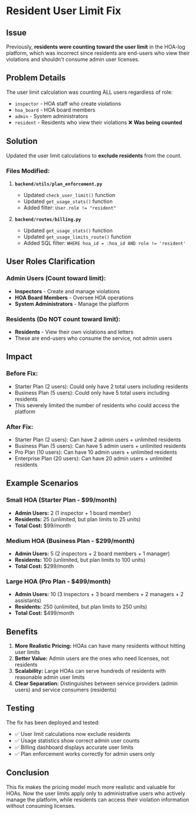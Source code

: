 # Resident User Limit Fix

## Issue
Previously, **residents were counting toward the user limit** in the HOA-log platform, which was incorrect since residents are end-users who view their violations and shouldn't consume admin user licenses.

## Problem Details
The user limit calculation was counting ALL users regardless of role:
- `inspector` - HOA staff who create violations
- `hoa_board` - HOA board members  
- `admin` - System administrators
- `resident` - Residents who view their violations ❌ **Was being counted**

## Solution
Updated the user limit calculations to **exclude residents** from the count.

### Files Modified:

1. **`backend/utils/plan_enforcement.py`**
   - Updated `check_user_limit()` function
   - Updated `get_usage_stats()` function
   - Added filter: `User.role != "resident"`

2. **`backend/routes/billing.py`**
   - Updated `get_usage_stats()` function
   - Updated `get_usage_limits_route()` function
   - Added SQL filter: `WHERE hoa_id = :hoa_id AND role != 'resident'`

## User Roles Clarification

### **Admin Users** (Count toward limit):
- **Inspectors** - Create and manage violations
- **HOA Board Members** - Oversee HOA operations
- **System Administrators** - Manage the platform

### **Residents** (Do NOT count toward limit):
- **Residents** - View their own violations and letters
- These are end-users who consume the service, not admin users

## Impact

### **Before Fix:**
- Starter Plan (2 users): Could only have 2 total users including residents
- Business Plan (5 users): Could only have 5 total users including residents
- This severely limited the number of residents who could access the platform

### **After Fix:**
- Starter Plan (2 users): Can have 2 admin users + unlimited residents
- Business Plan (5 users): Can have 5 admin users + unlimited residents
- Pro Plan (10 users): Can have 10 admin users + unlimited residents
- Enterprise Plan (20 users): Can have 20 admin users + unlimited residents

## Example Scenarios

### **Small HOA (Starter Plan - $99/month)**
- **Admin Users:** 2 (1 inspector + 1 board member)
- **Residents:** 25 (unlimited, but plan limits to 25 units)
- **Total Cost:** $99/month

### **Medium HOA (Business Plan - $299/month)**
- **Admin Users:** 5 (2 inspectors + 2 board members + 1 manager)
- **Residents:** 100 (unlimited, but plan limits to 100 units)
- **Total Cost:** $299/month

### **Large HOA (Pro Plan - $499/month)**
- **Admin Users:** 10 (3 inspectors + 3 board members + 2 managers + 2 assistants)
- **Residents:** 250 (unlimited, but plan limits to 250 units)
- **Total Cost:** $499/month

## Benefits

1. **More Realistic Pricing:** HOAs can have many residents without hitting user limits
2. **Better Value:** Admin users are the ones who need licenses, not residents
3. **Scalability:** Large HOAs can serve hundreds of residents with reasonable admin user limits
4. **Clear Separation:** Distinguishes between service providers (admin users) and service consumers (residents)

## Testing

The fix has been deployed and tested:
- ✅ User limit calculations now exclude residents
- ✅ Usage statistics show correct admin user counts
- ✅ Billing dashboard displays accurate user limits
- ✅ Plan enforcement works correctly for admin users only

## Conclusion

This fix makes the pricing model much more realistic and valuable for HOAs. Now the user limits apply only to administrative users who actively manage the platform, while residents can access their violation information without consuming licenses. 